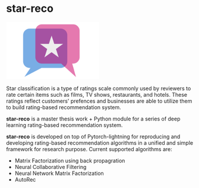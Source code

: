 # star-reco
<img src="asset/logo.svg" width="250"/>

Star classification is a type of ratings scale commonly used by reviewers to rate certain items such as films, TV shows, restaurants, and hotels. These ratings reflect customers' prefences and businesses are able to utilize them to build rating-based recommendation system. 

**star-reco** is a master thesis work + Python module for a series of deep learning rating-based recommendation system. 

**star-reco** is developed on top of Pytorch-lightning for reproducing and developing rating-based recommendation algorithms in a unified and simple framework for research purpose. Current supported algorithms are:
- Matrix Factorization using back propagration
- Neural Collaborative Filtering
- Neural Network Matrix Factorization
- AutoRec

